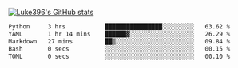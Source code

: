 [![Luke396's GitHub stats](https://github-readme-stats.vercel.app/api?username=luke396&show_icons=true&theme=synthwave&hide=stars)](https://github.com/anuraghazra/github-readme-stats)

<!--START_SECTION:waka-->

```txt
Python     3 hrs           ████████████████░░░░░░░░░   63.62 %
YAML       1 hr 14 mins    ██████▓░░░░░░░░░░░░░░░░░░   26.29 %
Markdown   27 mins         ██▒░░░░░░░░░░░░░░░░░░░░░░   09.84 %
Bash       0 secs          ░░░░░░░░░░░░░░░░░░░░░░░░░   00.15 %
TOML       0 secs          ░░░░░░░░░░░░░░░░░░░░░░░░░   00.10 %
```

<!--END_SECTION:waka-->

<!--
**luke396/luke396** is a ✨ _special_ ✨ repository because its `README.md` (this file) appears on your GitHub profile.

Here are some ideas to get you started:

- 🔭 I’m currently working on ...
- 🌱 I’m currently learning ...
- 👯 I’m looking to collaborate on ...
- 🤔 I’m looking for help with ...
- 💬 Ask me about ...
- 📫 How to reach me: ...
- 😄 Pronouns: ...
- ⚡ Fun fact: ...
-->

